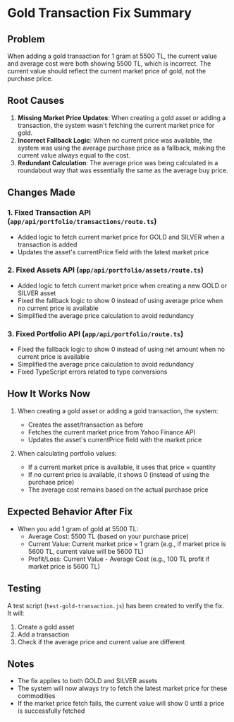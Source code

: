 # Gold Transaction Fix Summary

## Problem
When adding a gold transaction for 1 gram at 5500 TL, the current value and average cost were both showing 5500 TL, which is incorrect. The current value should reflect the current market price of gold, not the purchase price.

## Root Causes
1. **Missing Market Price Updates**: When creating a gold asset or adding a transaction, the system wasn't fetching the current market price for gold.
2. **Incorrect Fallback Logic**: When no current price was available, the system was using the average purchase price as a fallback, making the current value always equal to the cost.
3. **Redundant Calculation**: The average price was being calculated in a roundabout way that was essentially the same as the average buy price.

## Changes Made

### 1. Fixed Transaction API (`app/api/portfolio/transactions/route.ts`)
- Added logic to fetch current market price for GOLD and SILVER when a transaction is added
- Updates the asset's currentPrice field with the latest market price

### 2. Fixed Assets API (`app/api/portfolio/assets/route.ts`)
- Added logic to fetch current market price when creating a new GOLD or SILVER asset
- Fixed the fallback logic to show 0 instead of using average price when no current price is available
- Simplified the average price calculation to avoid redundancy

### 3. Fixed Portfolio API (`app/api/portfolio/route.ts`)
- Fixed the fallback logic to show 0 instead of using net amount when no current price is available
- Simplified the average price calculation to avoid redundancy
- Fixed TypeScript errors related to type conversions

## How It Works Now
1. When creating a gold asset or adding a gold transaction, the system:
   - Creates the asset/transaction as before
   - Fetches the current market price from Yahoo Finance API
   - Updates the asset's currentPrice field with the market price

2. When calculating portfolio values:
   - If a current market price is available, it uses that price × quantity
   - If no current price is available, it shows 0 (instead of using the purchase price)
   - The average cost remains based on the actual purchase price

## Expected Behavior After Fix
- When you add 1 gram of gold at 5500 TL:
  - Average Cost: 5500 TL (based on your purchase price)
  - Current Value: Current market price × 1 gram (e.g., if market price is 5600 TL, current value will be 5600 TL)
  - Profit/Loss: Current Value - Average Cost (e.g., 100 TL profit if market price is 5600 TL)

## Testing
A test script (`test-gold-transaction.js`) has been created to verify the fix. It will:
1. Create a gold asset
2. Add a transaction
3. Check if the average price and current value are different

## Notes
- The fix applies to both GOLD and SILVER assets
- The system will now always try to fetch the latest market price for these commodities
- If the market price fetch fails, the current value will show 0 until a price is successfully fetched